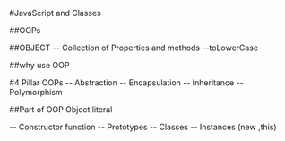 #JavaScript and Classes

##OOPs

 ##OBJECT
-- Collection of Properties and methods
--toLowerCase 

##why use OOP

#4 Pillar  OOPs
-- Abstraction
-- Encapsulation
-- Inheritance
-- Polymorphism


##Part of OOP
Object literal

-- Constructor function
-- Prototypes
-- Classes
--  Instances (new ,this)


